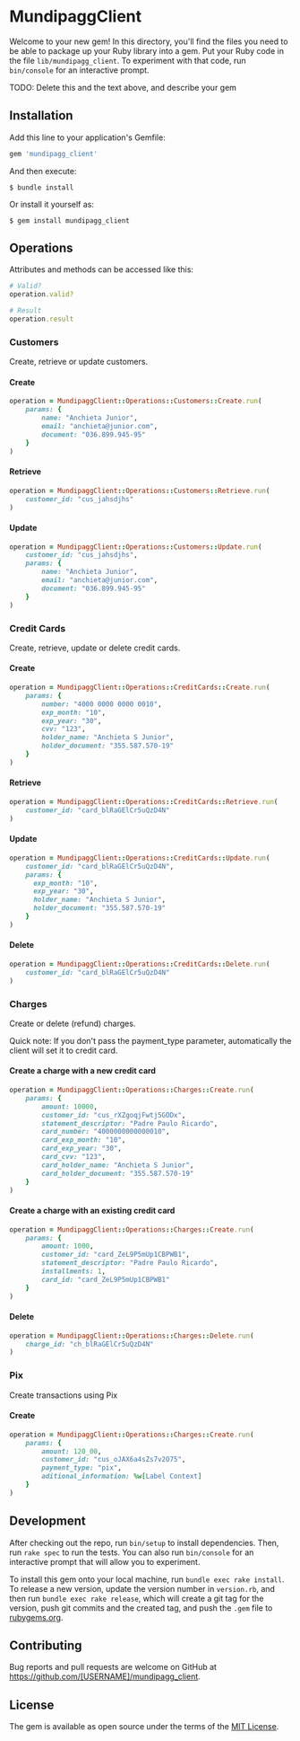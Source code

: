 # MundipaggClient

Welcome to your new gem! In this directory, you'll find the files you need to be able to package up your Ruby library into a gem. Put your Ruby code in the file `lib/mundipagg_client`. To experiment with that code, run `bin/console` for an interactive prompt.

TODO: Delete this and the text above, and describe your gem

## Installation

Add this line to your application's Gemfile:

```ruby
gem 'mundipagg_client'
```

And then execute:

    $ bundle install

Or install it yourself as:

    $ gem install mundipagg_client

## Operations

Attributes and methods can be accessed like this:

```ruby
# Valid?
operation.valid?

# Result
operation.result
```

### Customers

Create, retrieve or update customers.

#### Create

```ruby
operation = MundipaggClient::Operations::Customers::Create.run(
    params: {
        name: "Anchieta Junior",
        email: "anchieta@junior.com",
        document: "036.899.945-95"
    }
)
```

#### Retrieve

```ruby
operation = MundipaggClient::Operations::Customers::Retrieve.run(
    customer_id: "cus_jahsdjhs"
)
```

#### Update

```ruby
operation = MundipaggClient::Operations::Customers::Update.run(
    customer_id: "cus_jahsdjhs",
    params: {
        name: "Anchieta Junior",
        email: "anchieta@junior.com",
        document: "036.899.945-95"
    }
)
```

### Credit Cards

Create, retrieve, update or delete credit cards.

#### Create

```ruby
operation = MundipaggClient::Operations::CreditCards::Create.run(
    params: {
        number: "4000 0000 0000 0010",
        exp_month: "10",
        exp_year: "30",
        cvv: "123",
        holder_name: "Anchieta S Junior",
        holder_document: "355.587.570-19"
    }
)
```

#### Retrieve

```ruby
operation = MundipaggClient::Operations::CreditCards::Retrieve.run(
    customer_id: "card_blRaGElCr5uQzD4N"
)
```

#### Update

```ruby
operation = MundipaggClient::Operations::CreditCards::Update.run(
    customer_id: "card_blRaGElCr5uQzD4N",
    params: {
      exp_month: "10",
      exp_year: "30",
      holder_name: "Anchieta S Junior",
      holder_document: "355.587.570-19"
    }
)
```

#### Delete

```ruby
operation = MundipaggClient::Operations::CreditCards::Delete.run(
    customer_id: "card_blRaGElCr5uQzD4N"
)
```

### Charges

Create or delete (refund) charges.

Quick note: If you don't pass the payment_type parameter, automatically the client will set it to credit card.

#### Create a charge with a new credit card

```ruby
operation = MundipaggClient::Operations::Charges::Create.run(
    params: {
        amount: 10000,
        customer_id: "cus_rXZgoqjFwtj5GODx",
        statement_descriptor: "Padre Paulo Ricardo",
        card_number: "4000000000000010",
        card_exp_month: "10",
        card_exp_year: "30",
        card_cvv: "123",
        card_holder_name: "Anchieta S Junior",
        card_holder_document: "355.587.570-19"
    }
)
```

#### Create a charge with an existing credit card

```ruby
operation = MundipaggClient::Operations::Charges::Create.run(
    params: {
        amount: 1000,
        customer_id: "card_ZeL9P5mUp1CBPWB1",
        statement_descriptor: "Padre Paulo Ricardo",
        installments: 1,
        card_id: "card_ZeL9P5mUp1CBPWB1"
    }
)
```

#### Delete

```ruby
operation = MundipaggClient::Operations::Charges::Delete.run(
    charge_id: "ch_blRaGElCr5uQzD4N"
)
```

### Pix

Create transactions using Pix

#### Create

```ruby
operation = MundipaggClient::Operations::Charges::Create.run(
    params: {
        amount: 120_00,
        customer_id: "cus_oJAX6a4sZs7v2O75",
        payment_type: "pix",
        aditional_information: %w[Label Context]
    }
)
```

## Development

After checking out the repo, run `bin/setup` to install dependencies. Then, run `rake spec` to run the tests. You can also run `bin/console` for an interactive prompt that will allow you to experiment.

To install this gem onto your local machine, run `bundle exec rake install`. To release a new version, update the version number in `version.rb`, and then run `bundle exec rake release`, which will create a git tag for the version, push git commits and the created tag, and push the `.gem` file to [rubygems.org](https://rubygems.org).

## Contributing

Bug reports and pull requests are welcome on GitHub at https://github.com/[USERNAME]/mundipagg_client.

## License

The gem is available as open source under the terms of the [MIT License](https://opensource.org/licenses/MIT).
